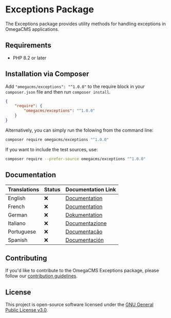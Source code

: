 # Exceptions Package

The Exceptions package provides utility methods for handling exceptions in OmegaCMS applications.

## Requirements

* PHP 8.2 or later

## Installation via Composer

Add `"omegacms/exceptions": "^1.0.0"` to the require block in your `composer.json` file and then run `composer install`.

```json
{
    "require": {
        "omegacms/exceptions": "^1.0.0"
    }
}
```

Alternatively, you can simply run the folowing from the command line:

```sh
composer require omegacms/exceptions "^1.0.0"
```

If you want to include the test sources, use:

```sh
composer require --prefer-source omegacms/exceptions "^1.0.0"
```

## Documentation

| Translations  | Status | Documentation Link                 |
| ------------- | ------ | -----------------------------------|
| English       | ❌     | [Documentation](docs/en/index.md)  |
| French        | ❌     | [Documentation](docs/fr/index.md)  |
| German        | ❌     | [Dokumentation](docs/de/index.md)  |
| Italiano      | ❌     | [Documentazione](docs/it/index.md) |
| Portuguese    | ❌     | [Documentação](docs/pt/index.md)   |
| Spanish       | ❌     | [Documentación](docs/es/index.md)  |


## Contributing

If you'd like to contribute to the OmegaCMS Exceptions package, please follow our [contribution guidelines](CONTRIBUTING.md).

## License

This project is open-source software licensed under the [GNU General Public License v3.0](LICENSE).
